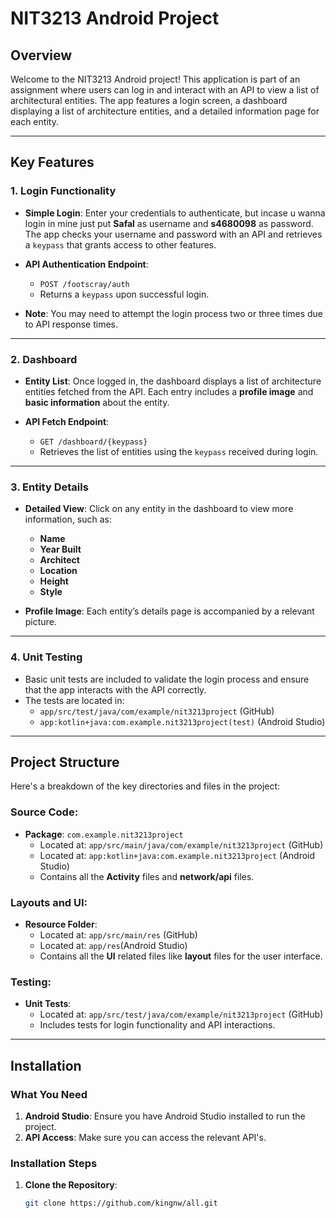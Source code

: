 # NIT3213 Android Project

## Overview

Welcome to the NIT3213 Android project! This application is part of an assignment where users can log in and interact with an API to view a list of architectural entities. The app features a login screen, a dashboard displaying a list of architecture entities, and a detailed information page for each entity.

---

## Key Features

### 1. **Login Functionality**
- **Simple Login**: Enter your credentials to authenticate, but incase u wanna login in mine just put **Safal** as username and **s4680098** as password. The app checks your username and password with an API and retrieves a `keypass` that grants access to other features.
  
- **API Authentication Endpoint**: 
  - `POST /footscray/auth` 
  - Returns a `keypass` upon successful login.

- **Note**: You may need to attempt the login process two or three times due to API response times.

---

### 2. **Dashboard**
- **Entity List**: Once logged in, the dashboard displays a list of architecture entities fetched from the API. Each entry includes a **profile image** and **basic information** about the entity.
  
- **API Fetch Endpoint**: 
  - `GET /dashboard/{keypass}`
  - Retrieves the list of entities using the `keypass` received during login.

---

### 3. **Entity Details**
- **Detailed View**: Click on any entity in the dashboard to view more information, such as:
  - **Name**
  - **Year Built**
  - **Architect**
  - **Location**
  - **Height**
  - **Style**
  
- **Profile Image**: Each entity’s details page is accompanied by a relevant picture.

---

### 4. **Unit Testing**
- Basic unit tests are included to validate the login process and ensure that the app interacts with the API correctly.
- The tests are located in:
  - `app/src/test/java/com/example/nit3213project` (GitHub)
  - `app:kotlin+java:com.example.nit3213project(test)` (Android Studio)

---

## Project Structure

Here's a breakdown of the key directories and files in the project:

### **Source Code:**
- **Package**: `com.example.nit3213project`
  - Located at: `app/src/main/java/com/example/nit3213project` (GitHub)
  - Located at: `app:kotlin+java:com.example.nit3213project` (Android Studio)
  - Contains all the **Activity** files and **network/api** files.

### **Layouts and UI:**
- **Resource Folder**: 
  - Located at: `app/src/main/res` (GitHub)
  - Located at: `app/res`(Android Studio)
  - Contains all the **UI**  related files like  **layout** files for the user interface.

### **Testing:**
- **Unit Tests**:
  - Located at: `app/src/test/java/com/example/nit3213project` (GitHub)
  - Includes tests for login functionality and API interactions.

---

## Installation

### What You Need
1. **Android Studio**: Ensure you have Android Studio installed to run the project.
2. **API Access**: Make sure you can access the relevant API's.

### Installation Steps
1. **Clone the Repository**:
   ```bash
   git clone https://github.com/kingnw/all.git
